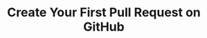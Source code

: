 ---
title: Create Your First Pull Request on GitHub
description: ''
position: 8
category: How to / Demo
---